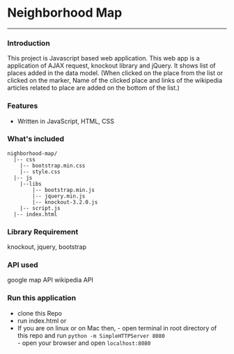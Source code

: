 # Neighborhood Map
***
### Introduction
This project is Javascript based web application. This web app is a application of AJAX request, knockout library and jQuery. It shows list of places added in the data model. (When clicked on the place from the list or clicked on the marker, Name of the clicked place and links of the wikipedia articles related to place are added on the bottom of the list.)


### Features
* Written in JavaScript, HTML, CSS   


### What's included
```
nighborhood-map/
  |-- css
	|-- bootstrap.min.css
	|-- style.css
  |-- js
	|--libs
		|-- bootstrap.min.js
		|-- jquery.min.js
		|-- knockout-3.2.0.js
	|-- script.js
  |-- index.html
```

### Library Requirement
knockout, jquery, bootstrap

### API used
google map API
wikipedia API

### Run this application
- clone this Repo 
- run index.html
 or
- If you are on linux or on Mac then,
        - open terminal in root directory of this repo and run 
        `python -m SimpleHTTPServer 8080`   
        - open your browser and open `localhost:8080`
